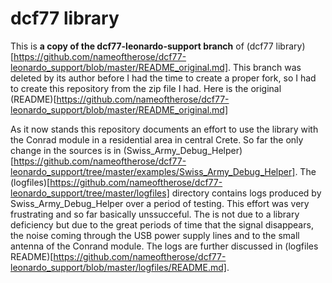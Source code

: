 # dcf77 library
This is **a copy of the dcf77-leonardo-support branch** of (dcf77 library)[https://github.com/nameoftherose/dcf77-leonardo_support/blob/master/README_original.md]. This branch was deleted by its author before I had the time to create a proper fork, so I had to create this repository from the zip file I had. Here is the original (README)[https://github.com/nameoftherose/dcf77-leonardo_support/blob/master/README_original.md]

As it now stands this repository documents an effort to use the library with the Conrad module in a residential area in central Crete. So far the only change in the sources is in (Swiss_Army_Debug_Helper)[https://github.com/nameoftherose/dcf77-leonardo_support/tree/master/examples/Swiss_Army_Debug_Helper]. The (logfiles)[https://github.com/nameoftherose/dcf77-leonardo_support/tree/master/logfiles] directory contains logs produced by Swiss_Army_Debug_Helper over a period of testing.
This effort was very frustrating and so far basically unssucceful. The is not due to a library deficiency but due to the great periods of time that the signal disappears, the noise coming through the USB power supply lines  and to the small antenna of the Conrand module. The logs are further discussed in (logfiles README)[https://github.com/nameoftherose/dcf77-leonardo_support/blob/master/logfiles/README.md].
